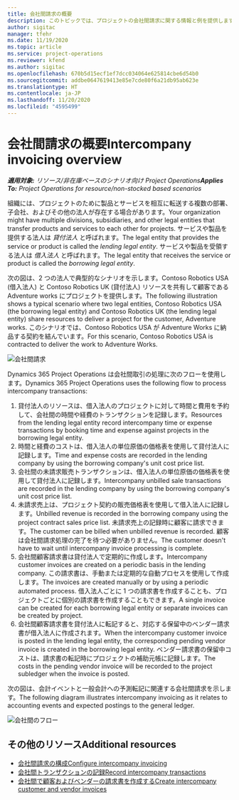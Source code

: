 ```yaml
---
title: 会社間請求の概要
description: このトピックでは、プロジェクトの会社間請求に関する情報と例を提供します。
author: sigitac
manager: tfehr
ms.date: 11/19/2020
ms.topic: article
ms.service: project-operations
ms.reviewer: kfend
ms.author: sigitac
ms.openlocfilehash: 670b5d15ecf1ef7dcc034064e625814cbe6d54b0
ms.sourcegitcommit: addbe0647619413e85e7cde80f6a21db95ab623e
ms.translationtype: HT
ms.contentlocale: ja-JP
ms.lasthandoff: 11/20/2020
ms.locfileid: "4595499"
---
```

# <a name="intercompany-invoicing-overview"></a><span data-ttu-id="1e42c-103">会社間請求の概要</span><span class="sxs-lookup"><span data-stu-id="1e42c-103">Intercompany invoicing overview</span></span>

<span data-ttu-id="1e42c-104">_**適用対象:** リソース/非在庫ベースのシナリオ向け Project Operations_</span><span class="sxs-lookup"><span data-stu-id="1e42c-104">_**Applies To:** Project Operations for resource/non-stocked based scenarios_</span></span>

<span data-ttu-id="1e42c-105">組織には、プロジェクトのために製品とサービスを相互に転送する複数の部署、子会社、およびその他の法人が存在する場合があります。</span><span class="sxs-lookup"><span data-stu-id="1e42c-105">Your organization might have multiple divisions, subsidiaries, and other legal entities that transfer products and services to each other for projects.</span></span> <span data-ttu-id="1e42c-106">サービスや製品を提供する法人は *貸付法人* と呼ばれます。</span><span class="sxs-lookup"><span data-stu-id="1e42c-106">The legal entity that provides the service or product is called the *lending legal entity*.</span></span> <span data-ttu-id="1e42c-107">サービスや製品を受領する法人は *借入法人* と呼ばれます。</span><span class="sxs-lookup"><span data-stu-id="1e42c-107">The legal entity that receives the service or product is called the *borrowing legal entity*.</span></span>

<span data-ttu-id="1e42c-108">次の図は、2 つの法人で典型的なシナリオを示します。Contoso Robotics USA (借入法人) と Contoso Robotics UK (貸付法人) リソースを共有して顧客である Adventure works にプロジェクトを提供します。</span><span class="sxs-lookup"><span data-stu-id="1e42c-108">The following illustration shows a typical scenario where two legal entities, Contoso Robotics USA (the borrowing legal entity) and Contoso Robotics UK (the lending legal entity) share resources to deliver a project for the customer, Adventure works.</span></span> <span data-ttu-id="1e42c-109">このシナリオでは、Contoso Robotics USA が Adventure Works に納品する契約を結んでいます。</span><span class="sxs-lookup"><span data-stu-id="1e42c-109">For this scenario, Contoso Robotics USA is contracted to deliver the work to Adventure Works.</span></span>

![会社間請求](./media/IntercompanyScenario.png) 

<span data-ttu-id="1e42c-111">Dynamics 365 Project Operations は会社間取引の処理に次のフローを使用します。</span><span class="sxs-lookup"><span data-stu-id="1e42c-111">Dynamics 365 Project Operations uses the following flow to process intercompany transactions:</span></span>

1. <span data-ttu-id="1e42c-112">貸付法人のリソースは、借入法人のプロジェクトに対して時間と費用を予約して、会社間の時間や経費のトランザクションを記録します。</span><span class="sxs-lookup"><span data-stu-id="1e42c-112">Resources from the lending legal entity record intercompany time or expense transactions by booking time and expense against projects in the borrowing legal entity.</span></span>
2. <span data-ttu-id="1e42c-113">時間と経費のコストは、借入法人の単位原価の価格表を使用して貸付法人に記録します。</span><span class="sxs-lookup"><span data-stu-id="1e42c-113">Time and expense costs are recorded in the lending company by using the borrowing company's unit cost price list.</span></span>
3. <span data-ttu-id="1e42c-114">会社間の未請求販売トランザクションは、借入法人の単位原価の価格表を使用して貸付法人に記録します。</span><span class="sxs-lookup"><span data-stu-id="1e42c-114">Intercompany unbilled sale transactions are recorded in the lending company by using the borrowing company's unit cost price list.</span></span>
4. <span data-ttu-id="1e42c-115">未請求売上は、プロジェクト契約の販売価格表を使用して借入法人に記録します。</span><span class="sxs-lookup"><span data-stu-id="1e42c-115">Unbilled revenue is recorded in the borrowing company using the project contract sales price list.</span></span> <span data-ttu-id="1e42c-116">未請求売上の記録時に顧客に請求できます。</span><span class="sxs-lookup"><span data-stu-id="1e42c-116">The customer can be billed when unbilled revenue is recorded.</span></span> <span data-ttu-id="1e42c-117">顧客は会社間請求処理の完了を待つ必要がありません。</span><span class="sxs-lookup"><span data-stu-id="1e42c-117">The customer doesn't have to wait until intercompany invoice processing is complete.</span></span>
5. <span data-ttu-id="1e42c-118">会社間顧客請求書は貸付法人で定期的に作成します。</span><span class="sxs-lookup"><span data-stu-id="1e42c-118">Intercompany customer invoices are created on a periodic basis in the lending company.</span></span> <span data-ttu-id="1e42c-119">この請求書は、手動または定期的な自動プロセスを使用して作成します。</span><span class="sxs-lookup"><span data-stu-id="1e42c-119">The invoices are created manually or by using a periodic automated process.</span></span> <span data-ttu-id="1e42c-120">借入法人ごとに 1 つの請求書を作成することも、プロジェクトごとに個別の請求書を作成することもできます。</span><span class="sxs-lookup"><span data-stu-id="1e42c-120">A single invoice can be created for each borrowing legal entity or separate invoices can be created by project.</span></span>
6. <span data-ttu-id="1e42c-121">会社間顧客請求書を貸付法人に転記すると、対応する保留中のベンダー請求書が借入法人に作成されます。</span><span class="sxs-lookup"><span data-stu-id="1e42c-121">When the intercompany customer invoice is posted in the lending legal entity, the corresponding pending vendor invoice is created in the borrowing legal entity.</span></span> <span data-ttu-id="1e42c-122">ベンダー請求書の保留中コストは、請求書の転記時にプロジェクトの補助元帳に記録します。</span><span class="sxs-lookup"><span data-stu-id="1e42c-122">The costs in the pending vendor invoice will be recorded to the project subledger when the invoice is posted.</span></span>

<span data-ttu-id="1e42c-123">次の図は、会計イベントと一般会計への予測転記に関連する会社間請求を示します。</span><span class="sxs-lookup"><span data-stu-id="1e42c-123">The following diagram illustrates intercompany invoicing as it relates to accounting events and expected postings to the general ledger.</span></span>

![会社間のフロー](./media/IntercompanyFlow.png)

## <a name="additional-resources"></a><span data-ttu-id="1e42c-125">その他のリソース</span><span class="sxs-lookup"><span data-stu-id="1e42c-125">Additional resources</span></span>

- [<span data-ttu-id="1e42c-126">会社間請求の構成</span><span class="sxs-lookup"><span data-stu-id="1e42c-126">Configure intercompany invoicing</span></span>](configure-intercompany-invoicing.md)
- [<span data-ttu-id="1e42c-127">会社間トランザクションの記録</span><span class="sxs-lookup"><span data-stu-id="1e42c-127">Record intercompany transactions</span></span>](create-intercompany-transactions.md)
- [<span data-ttu-id="1e42c-128">会社間で顧客およびベンダーの請求書を作成する</span><span class="sxs-lookup"><span data-stu-id="1e42c-128">Create intercompany customer and vendor invoices</span></span>](create-intercompany-customer-vendor-invoices.md)
